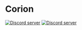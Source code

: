 # Corion

<a href="https://discord.gg/HbGYtb2"><img src="https://discordapp.com/api/guilds/654664596732248074/embed.png" alt="Discord server"/></a>
<a href="https://top.gg/bot/654667137696137226"><img src="https://top.gg/bot/654667137696137226" alt="Discord server"/></a>



